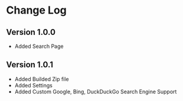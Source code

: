 # Change Log

## Version 1.0.0
* Added Search Page

## Version 1.0.1
* Added Builded Zip file
* Added Settings
* Added Custom Google, Bing, DuckDuckGo Search Engine Support